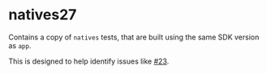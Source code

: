# natives27

Contains a copy of `natives` tests, that are built using the same SDK version as `app`.

This is designed to help identify issues like [#23](https://github.com/AndProx/AndProx/issues/23).